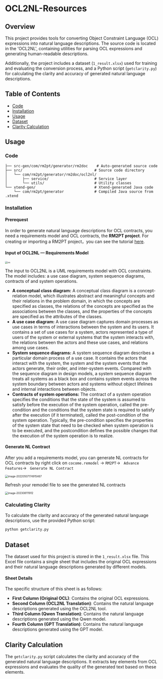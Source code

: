 # OCL2NL-Resources

## Overview

This project provides tools for converting Object Constraint Language (OCL) expressions into natural language descriptions. The source code is located in the 'OCL2NL', containing utilities for parsing OCL expressions and generating human-readable descriptions.

Additionally, the project includes a dataset (`1_result.xlsx`) used for training and evaluating the conversion process, and a Python script (`getclarity.py`) for calculating the clarity and accuracy of generated natural language descriptions.

## Table of Contents

- [Code](#code)
- [Installation](#installation)
- [Usage](#usage)
- [Dataset](#dataset)
- [Clarity Calculation](#clarity-calculation)

## Usage

### Code
```text
├── src-gen/com/rm2pt/generator/rm2doc    # Auto-generated source code
├── src/                                 # Source code directory
│   └── com/rm2pt/generator/rm2doc/ocl2nl/
│       ├── service/                     # Service layer
│       └── utils/                       # Utility classes
└── xtend-gen/                           # Xtend-generated Java code
    └── com/rm2pt/generator              # Compiled Java source from .xtend
```

### Installation
#### Prerequest

In order to generate natural language descriptions for OCL contracts, you need a requirements model and OCL contracts, the **RM2PT project**. For creating or importing a RM2PT project，you can see the tutorial [here](https://rm2pt.com/tutorial/user/create_new_project).

#### Input of OCL2NL — Requirements Model

<img src="img/rm.png" alt="rm" style="zoom: 50%;" />

The input to OCL2NL is a UML requirements model with OCL constraints. The model includes: a use case diagram, system sequence diagrams, contracts of and system operations.

- **A conceptual class diagram:** A conceptual class diagram is a concept-relation model, which illustrates abstract and meaningful concepts and their relations in the problem domain, in which the concepts are specified as classes, the relations of the concepts are specified as the associations between the classes, and the properties of the concepts are specified as the attributes of the classes.
- **A use case diagram:** A use case diagram captures domain processes as use cases in terms of interactions between the system and its users. It contains a set of use cases for a system, actors represented a type of users of the system or external systems that the system interacts with, the relations between the actors and these use cases, and relations among use cases.
- **System sequence diagrams:** A system sequence diagram describes a particular domain process of a use case. It contains the actors that interact with the system, the system and the system events that the actors generate, their order, and inter-system events. Compared with the sequence diagram in design models, a system sequence diagram treats all systems as a black box and contains system events across the system boundary between actors and systems without object lifelines and internal interactions between objects.
- **Contracts of system operations:** The contract of a system operation specifies the conditions that the state of the system is assumed to satisfy before the execution of the system operation, called the pre-condition and the conditions that the system state is required to satisfy after the execution (if it terminated), called the post-condition of the system operation. Typically, the pre-condition specifies the properties of the system state that need to be checked when system operation is to be executed, and the postcondition defines the possible changes that the execution of the system operation is to realize.

#### Generate NL Contract

After you add a requirements model, you can generate NL contracts for OCL contracts by right click on `cocome.remodel` -> `RM2PT`-> ` Advance Features`-> ` Generate NL Contract`

<img src="../../imgs/RM2Doc/image-20220507174915467.png" alt="image-20220507174915467" style="zoom: 60%;" />

Refresh your remodel file to see the generated NL contracts

<img src="../../imgs/RM2Doc/1691751188251.png" alt="image-202308111912" style="zoom: 60%;" />

### Calculating Clarity

To calculate the clarity and accuracy of the generated natural language descriptions, use the provided Python script:

```bash
python getclarity.py
```

## Dataset

The dataset used for this project is stored in the `1_result.xlsx` file. This Excel file contains a single sheet that includes the original OCL expressions and their natural language descriptions generated by different models.

#### Sheet Details

The specific structure of this sheet is as follows:

- **First Column (Original OCL)**: Contains the original OCL expressions.
- **Second Column (OCL2NL Translation)**: Contains the natural language descriptions generated using the OCL2NL tool.
- **Third Column (Qwen Translation)**: Contains the natural language descriptions generated using the Qwen model.
- **Fourth Column (GPT Translation)**: Contains the natural language descriptions generated using the GPT model.

## Clarity Calculation

The `getclarity.py` script calculates the clarity and accuracy of the generated natural language descriptions. It extracts key elements from OCL expressions and evaluates the quality of the generated text based on these elements.

